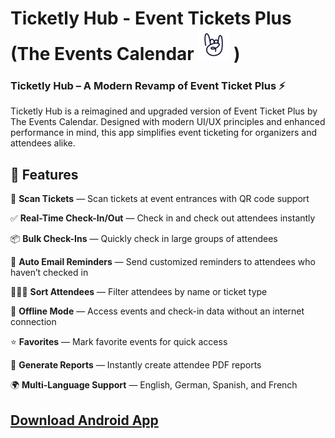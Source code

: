 # Ticketly Hub - Event Tickets Plus (The Events Calendar  <img src="tec.png" alt="The Events Calendar Logo" width="50" height="50"> )


### Ticketly Hub – A Modern Revamp of Event Ticket Plus ⚡
Ticketly Hub is a reimagined and upgraded version of Event Ticket Plus by The Events Calendar. Designed with modern UI/UX principles and enhanced performance in mind, this app simplifies event ticketing for organizers and attendees alike.

## 🚀 Features
🎫 **Scan Tickets** — Scan tickets at event entrances with QR code support  

✅ **Real-Time Check-In/Out** — Check in and check out attendees instantly  

📦 **Bulk Check-Ins** — Quickly check in large groups of attendees  

📧 **Auto Email Reminders** — Send customized reminders to attendees who haven’t checked in  

🧑‍🤝‍🧑 **Sort Attendees** — Filter attendees by name or ticket type  

📴 **Offline Mode** — Access events and check-in data without an internet connection  

⭐ **Favorites** — Mark favorite events for quick access  

📄 **Generate Reports** — Instantly create attendee PDF reports  

🌍 **Multi-Language Support** — English, German, Spanish, and French 




## [Download Android App](https://play.google.com/store/apps/details?id=com.theeventscalendar.eventticketsplus.revamp.events_ticket_app)






